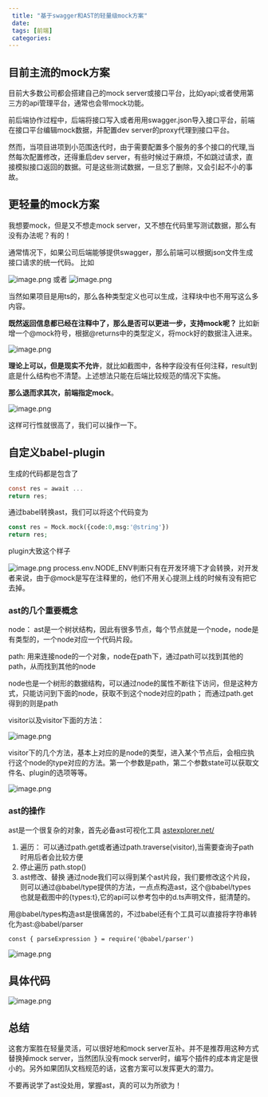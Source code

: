 ```yaml
---
 title: "基于swagger和AST的轻量级mock方案"
 date: 
 tags: [前端]
 categories: 
---
```


目前主流的mock方案
-----------

目前大多数公司都会搭建自己的mock server或接口平台，比如yapi;或者使用第三方的api管理平台，通常也会带mock功能。

前后端协作过程中，后端将接口写入或者用用swagger.json导入接口平台，前端在接口平台编辑mock数据，并配置dev server的proxy代理到接口平台。

然而，当项目进项到小范围迭代时，由于需要配置多个服务的多个接口的代理,当然每次配置修改，还得重启dev server，有些时候过于麻烦，不如跳过请求，直接模拟接口返回的数据。可是这些测试数据，一旦忘了删除，又会引起不小的事故。

更轻量的mock方案
----------

我想要mock，但是又不想走mock server，又不想在代码里写测试数据，那么有没有办法呢？有的！

通常情况下，如果公司后端能够提供swagger，那么前端可以根据json文件生成接口请求的统一代码。 比如

![image.png](../imgs/10c5f00eda3c48d29258f27106bdd07d.png) 或者 ![image.png](../imgs/60e2c179cd9d4caa9cfd576459bd8a08.png)

当然如果项目是用ts的，那么各种类型定义也可以生成，注释块中也不用写这么多内容。

**既然返回信息都已经在注释中了，那么是否可以更进一步，支持mock呢？** 比如新增一个@mock符号，根据@returns中的类型定义，将mock好的数据注入进来。

![image.png](../imgs/0be2614c9e344dae9bfddf91d293525b.png)

**理论上可以，但是现实不允许**，就比如截图中，各种字段没有任何注释，result到底是什么结构也不清楚。上述想法只能在后端比较规范的情况下实施。

**那么退而求其次，前端指定mock**。

![image.png](../imgs/0e8108de34d14efdb7b72d13e37121ac.png)

这样可行性就很高了，我们可以操作一下。

自定义babel-plugin
---------------

生成的代码都是包含了

```csharp
const res = await ...
return res;
```

通过babel转换ast，我们可以将这个代码变为

```php
const res = Mock.mock({code:0,msg:'@string'})
return res;
```

plugin大致这个样子

![image.png](../imgs/76bd8f8d77934079b3d1921ee8c65baa.png) process.env.NODE\_ENV判断只有在开发环境下才会转换，对开发者来说，由于@mock是写在注释里的，他们不用关心提测上线的时候有没有把它去掉。

### ast的几个重要概念

node： ast是一个树状结构，因此有很多节点，每个节点就是一个node，node是有类型的，一个node对应一个代码片段。

path: 用来连接node的一个对象，node在path下，通过path可以找到其他的path，从而找到其他的node

node也是一个树形的数据结构，可以通过node的属性不断往下访问，但是这种方式，只能访问到下面的node，获取不到这个node对应的path； 而通过path.get得到的则是path

visitor以及visitor下面的方法：

![image.png](../imgs/1902c6bb31c6405ca1c5c77e9f35fe1a.png)

visitor下的几个方法，基本上对应的是node的类型，进入某个节点后，会相应执行这个node的type对应的方法。第一个参数是path，第二个参数state可以获取文件名、plugin的选项等等。

![image.png](../imgs/fb8618145de9463981c94d9afcd58dab.png)

### ast的操作

ast是一个很复杂的对象，首先必备ast可视化工具 [astexplorer.net/](https://astexplorer.net%2F "https://astexplorer.net/")

1.  遍历： 可以通过path.get或者通过path.traverse(visitor),当需要查询子path时用后者会比较方便
2.  停止遍历 path.stop()
3.  ast修改、替换 通过node我们可以得到某个ast片段，我们要修改这个片段，则可以通过@babel/type提供的方法，一点点构造ast，这个@babel/types 也就是截图中的{types:t},它的api可以参考包中的d.ts声明文件，挺清楚的。

用@babel/types构造ast是很痛苦的，不过babel还有个工具可以直接将字符串转化为ast:@babel/parser

`const { parseExpression } = require('@babel/parser')`

![image.png](../imgs/e27249efe15b4c27b00bb6e5096c23d9.png)

具体代码
----

![image.png](../imgs/a7c6fea42810464aa34b8a331ac925af.png)

总结
--

这套方案胜在轻量灵活，可以很好地和mock server互补。并不是推荐用这种方式替换掉mock server，当然团队没有mock server时，编写个插件的成本肯定是很小的。另外如果团队文档规范的话，这套方案可以发挥更大的潜力。

不要再说学了ast没处用，掌握ast，真的可以为所欲为！
